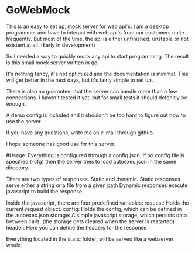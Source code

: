 # GoWebMock

This is an easy to set up, mock server for web api's. I am a desktop programmer and have to interact with web api's from our customers quite frequently. But most of the time, the api is either unfinished, unstable or not existent at all. (Early in development)

So I needed a way to quickly mock any api to start programming. The result is this small mock server written in go.

It's nothing fancy, it's not optimized and the documentation is minimal. This will get better in the next days, but it's fairly simple to set up.

There is also no guarantee, that the server can handle more than a few connections. I haven't tested it yet, but for small tests it should defenitly be enough.

A demo config is included and it shouldn't be too hard to figure out how to use the server.

If you have any questions, write me an e-mail through github.

I hope someone has good use for this server.


#Usage:
Everything is configured through a config json. If no config file is specified (-cfg) then the server tries to load autoexec.json in the same directory.

There are two types of responses. Static and dynamic.
Static responses serve either a string or a file from a given path
Dynamic responses execute javascript to build the response.

Inside the javascript, there are four predefined variables:
request: Holds the current request object.
config:  Holds the config, which can be defined in the autoexec.json
storage: A simple javascript storage, which persists data between calls. (the storage gets cleared when the server is restarted)
header:  Here you can define the headers for the response

Everything located in the static folder, will be served like a webserver would.
